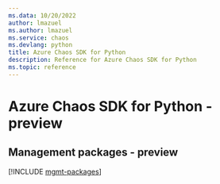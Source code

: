 ```yaml
---
ms.data: 10/20/2022
author: lmazuel
ms.author: lmazuel
ms.service: chaos
ms.devlang: python
title: Azure Chaos SDK for Python
description: Reference for Azure Chaos SDK for Python
ms.topic: reference
---
```

# Azure Chaos SDK for Python - preview

## Management packages - preview
[!INCLUDE [mgmt-packages](chaos-mgmt-index.md)]